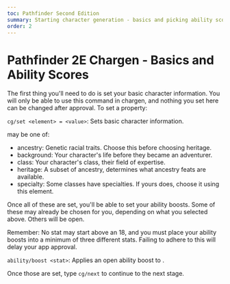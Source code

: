 ```yaml
---
toc: Pathfinder Second Edition
summary: Starting character generation - basics and picking ability scores.
order: 2
---
```

# Pathfinder 2E Chargen - Basics and Ability Scores

The first thing you'll need to do is set your basic character information. You will only be able to use this command in chargen, and nothing you set here can be changed after approval. To set a property:

`cg/set <element> = <value>`: Sets basic character information.

<element> may be one of:

* ancestry: Genetic racial traits. Choose this before choosing heritage.
* background: Your character's life before they became an adventurer.
* class: Your character's class, their field of expertise.
* heritage: A subset of ancestry, determines what ancestry feats are available.
* specialty: Some classes have specialties. If yours does, choose it using this element.

Once all of these are set, you'll be able to set your ability boosts. Some of these may already be chosen for you, depending on what you selected above. Others will be open.

Remember: No stat may start above an 18, and you must place your ability boosts into a minimum of three different stats. Failing to adhere to this will delay your app approval.

`ability/boost <stat>`: Applies an open ability boost to <stat>.

Once those are set, type `cg/next` to continue to the next stage.
